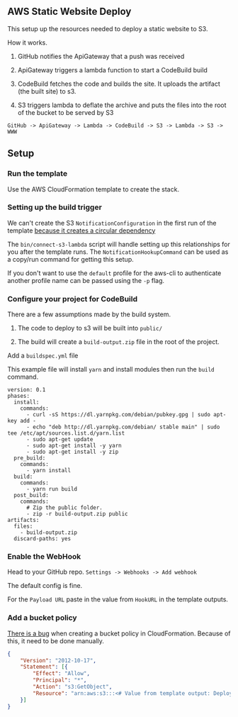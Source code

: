 ## AWS Static Website Deploy

This setup up the resources needed to deploy a static website to S3.

How it works.

1. GitHub notifies the ApiGateway that a push was received

2. ApiGateway triggers a lambda function to start a CodeBuild build

3. CodeBuild fetches the code and builds the site.  It uploads the artifact (the built site) to s3.

4. S3 triggers lambda to deflate the archive and puts the files into the root of the bucket to be served by S3

`GitHub -> ApiGateway -> Lambda -> CodeBuild -> S3 -> Lambda -> S3 -> WWW`

## Setup

### Run the template

Use the AWS CloudFormation template to create the stack.

### Setting up the build trigger

We can't create the S3 `NotificationConfiguration` in the first run of the template [because it creates a circular dependency](http://docs.aws.amazon.com/AWSCloudFormation/latest/UserGuide/aws-properties-s3-bucket-notificationconfig.html#cfn-s3-bucket-notificationconfig-lambdaconfig)

The `bin/connect-s3-lambda` script will handle setting up this relationships for you after the template runs.  The `NotificationHookupCommand` can be used as a copy/run command for getting this setup.

If you don't want to use the `default` profile for the aws-cli to authenticate another profile name can be passed using the `-p` flag.

### Configure your project for CodeBuild

There are a few assumptions made by the build system.

1. The code to deploy to s3 will be built into `public/`

2. The build will create a `build-output.zip` file in the root of the project.

Add a `buildspec.yml` file

This example file will install `yarn` and install modules then run the `build` command.

```
version: 0.1
phases:
  install:
    commands:
      - curl -sS https://dl.yarnpkg.com/debian/pubkey.gpg | sudo apt-key add -
      - echo "deb http://dl.yarnpkg.com/debian/ stable main" | sudo tee /etc/apt/sources.list.d/yarn.list
      - sudo apt-get update
      - sudo apt-get install -y yarn
      - sudo apt-get install -y zip
  pre_build:
    commands:
      - yarn install
  build:
    commands:
      - yarn run build
  post_build:
    commands:
      # Zip the public folder.
      - zip -r build-output.zip public
artifacts:
  files:
    - build-output.zip
  discard-paths: yes
```

### Enable the WebHook

Head to your GitHub repo.  `Settings -> Webhooks -> Add webhook`

The default config is fine.

For the `Payload URL` paste in the value from `HookURL` in the template outputs.

### Add a bucket policy

[There is a bug](https://forums.aws.amazon.com/thread.jspa?messageID=748171) when creating a bucket policy in CloudFormation.  Because of this, it need to be done manually.

```json
{
	"Version": "2012-10-17",
	"Statement": [{
		"Effect": "Allow",
		"Principal": "*",
		"Action": "s3:GetObject",
		"Resource": "arn:aws:s3:::<# Value from template output: DeployBucketInfo #>/*"
	}]
}
```
